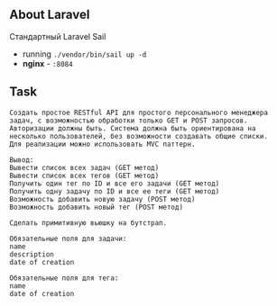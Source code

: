 ## About Laravel

Стандартный Laravel Sail
- running `./vendor/bin/sail up -d`
- **nginx** - `:8084`

## Task
    Создать простое RESTful API для простого персонального менеджера задач, с возможностью обработки только GET и POST запросов.
    Авторизации должны быть. Система должна быть ориентирована на несколько пользователей, без возможности создавать общие списки.
    Для реализации можно использовать MVC паттерн.
    
    Вывод:
    Вывести список всех задач (GET метод)
    Вывести список всех тегов (GET метод)
    Получить один тег по ID и все его задачи (GET метод)
    Получить одну задачу по ID и все ее теги (GET метод)
    Возможность добавить новую задачу (POST метод)
    Возможность добавить новый тег (POST метод)
    
    Сделать примитивную вьюшку на бутстрап.
    
    Обязательные поля для задачи:
    name
    description
    date of creation
    
    Обязательные поля для тега:
    name
    date of creation
